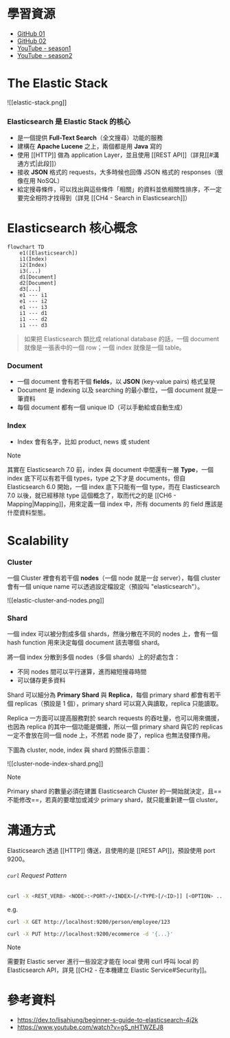 # 學習資源

- [GitHub 01](https://github.com/LisaHJung/Beginners-Crash-Course-to-Elastic-Stack-Series-Table-of-Contents)
- [GitHub 02](https://github.com/LisaHJung/beginners-guide-to-creating-a-full-stack-Javascript-app-with-Elasticsearch)
- [YouTube - season1](https://www.youtube.com/playlist?list=PL_mJOmq4zsHZYAyK606y7wjQtC0aoE6Es)
- [YouTube - season2](https://www.youtube.com/playlist?list=PL_mJOmq4zsHbcdoeAwNWuhEWwDARMMBta)

# The Elastic Stack

![[elastic-stack.png]]

### Elasticsearch 是 Elastic Stack 的核心

- 是一個提供 **Full-Text Search**（全文搜尋）功能的服務
- 建構在 **Apache Lucene** 之上，兩個都是用 **Java** 寫的
- 使用 [[HTTP]] 做為 application Layer，並且使用 [[REST API]]（詳見[[#溝通方式|此段]]）
- 接收 **JSON** 格式的 requests，大多時候也回傳 JSON 格式的 responses（很像在用 NoSQL）
- 給定搜尋條件，可以找出與這些條件「相關」的資料並依相關性排序，不一定要完全相符才找得到（詳見 [[CH4 - Search in Elasticsearch]]）

# Elasticsearch 核心概念

```mermaid
flowchart TD
    e1([Elasticsearch])
    i1(Index)
    i2(Index)
    i3(...)
    d1[Document]
    d2[Document]
    d3[...]
    e1 --- i1
    e1 --- i2
    e1 --- i3
    i1 --- d1
    i1 --- d2
    i1 --- d3
```

>如果把 Elasticsearch 類比成 relational database 的話，一個 document 就像是一張表中的一個 row；一個 index 就像是一個 table。

### Document

- 一個 document 會有若干個 **fields**，以 **JSON** (key-value pairs) 格式呈現
- Document 是 indexing 以及 searching 的最小單位，一個 document 就是一筆資料
- 每個 document 都有一個 unique ID（可以手動給或自動生成）

### Index

- Index 會有名字，比如 product, news 或 student

>[!Note]
>其實在 Elasticsearch 7.0 前，index 與 document 中間還有一層 **Type**，一個 index 底下可以有若干個 types，type 之下才是 documents，但自 Elasticsearch 6.0 開始，一個 index 底下只能有一個 type，而在 Elasticsearch 7.0 以後，就已經移除 type 這個概念了，取而代之的是 [[CH6 - Mapping|Mapping]]，用來定義一個 index 中，所有 documents 的 field 應該是什麼資料型態。

# Scalability

### Cluster

一個 Cluster 裡會有若干個 **nodes**（一個 node 就是一台 server），每個 cluster 會有一個 unique name 可以透過設定檔設定（預設叫 "elasticsearch"）。

![[elastic-cluster-and-nodes.png]]

### Shard

一個 index 可以被分割成多個 shards，然後分散在不同的 nodes 上，會有一個 hash function 用來決定每個 document 該去哪個 shard。

將一個 index 分散到多個 nodes（多個 shards）上的好處包含：

- 不同 nodes 間可以平行運算，進而縮短搜尋時間
- 可以儲存更多資料

Shard 可以細分為 **Primary Shard** 與 **Replica**，每個 primary shard 都會有若干個 replicas（預設是 1 個），primary shard 可以寫入與讀取，replica 只能讀取。

Replica 一方面可以提高服務對於 search requests 的吞吐量，也可以用來備援，也因為 replica 的其中一個功能是備援，所以一個 primary shard 與它的 replicas 一定不會放在同一個 node 上，不然若 node 掛了，replica 也無法發揮作用。

下圖為 cluster, node, index 與 shard 的關係示意圖：

![[cluster-node-index-shard.png]]

>[!Note]
>Primary shard 的數量必須在建置 Elasticsearch Cluster 的一開始就決定，且==不能修改==，若真的要增加或減少 primary shard，就只能重新建一個 cluster。

# 溝通方式

Elasticsearch 透過 [[HTTP]] 傳送，且使用的是 [[REST API]]，預設使用 port 9200。

###### `curl` Request Pattern

```sh
curl -X <REST_VERB> <NODE>:<PORT>/<INDEX>[/<TYPE>[/<ID>]] [<OPTION> ...]
```

e.g.

```bash
curl -X GET http://localhost:9200/person/employee/123

curl -X PUT http://localhost:9200/ecommerce -d '{...}'
```

>[!Note]
>需要對 Elastic server 進行一些設定才能在 local 使用 curl 呼叫 local 的 Elasticsearch API，詳見 [[CH2 - 在本機建立 Elastic Service#Security]]。

# 參考資料

- <https://dev.to/lisahjung/beginner-s-guide-to-elasticsearch-4j2k>
- <https://www.youtube.com/watch?v=gS_nHTWZEJ8>
